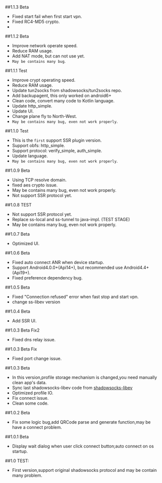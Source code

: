 ##1.1.3 Beta

+ Fixed start fail when first start vpn.
+ Fixed RC4-MD5 crypto.
+

##1.1.2 Beta

+ Improve network operate speed.
+ Reduce RAM usage.
+ Add NAT mode, but can not use yet.
+ ```May be contains many bug```.

##1.1.1 Test

+ Improve crypt operating speed.
+ Reduce RAM usage.
+ Update tun2socks from shadowsocks/tun2socks repo.
+ Add backupagent, this only worked on android6+
+ Clean code, convert many code to Kotlin language.
+ Update http\_simple.
+ Update UI.
+ Change plane fly to North-West.
+ ```May be contains many bug, even not work properly```.

##1.1.0 Test

+ This is the ```first``` support SSR plugin version.
+ Support obfs: http\_simple.
+ Support protocol: verify\_simple, auth\_simple.
+ Update language.
+ ```May be contains many bug, even not work properly```.

##1.0.9 Beta

+ Using TCP resolve domain.
+ fixed aes crypto issue.
+ May be contains many bug, even not work properly.
+ Not support SSR protocol yet.

##1.0.8 TEST

+ Not support SSR protocol yet.
+ Replace ss-local and ss-tunnel to java-impl. (TEST STAGE)
+ May be contains many bug, even not work properly.

##1.0.7 Beta

+ Optimized UI.

##1.0.6 Beta

+ Fixed auto connect ANR when device startup.
+ Support Android4.0.0+(Api14+), but recommended use Android4.4+(Api19+).
+ Fixed preference dependency bug.

##1.0.5 Beta

+ Fixed "Connection refused" error when fast stop and start vpn.
+ change ss-libev version

##1.0.4 Beta

+ Add SSR UI.

##1.0.3 Beta Fix2

+ Fixed dns relay issue.

##1.0.3 Beta Fix

+ Fixed port change issue.

##1.0.3 Beta

+ In this version,profile storage mechanism is changed,you need manually clean app's data.
+ Sync last shadowsocks-libev code from [shadowsocks-libev](https://github.com/shadowsocks/shadowsocks-libev)
+ Optimized profile IO.
+ Fix connect issue.
+ Clean some code.

##1.0.2 Beta

+ Fix some logic bug,add QRCode parse and generate function,may be have a connect problem.

##1.0.1 Beta

+ Display wait dialog when user click connect button;auto connect on os startup.

##1.0 TEST:

+ First version,support original shadowsocks protocol and may be contain many problem.